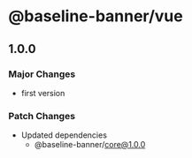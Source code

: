 # @baseline-banner/vue

## 1.0.0

### Major Changes

- first version

### Patch Changes

- Updated dependencies
  - @baseline-banner/core@1.0.0
